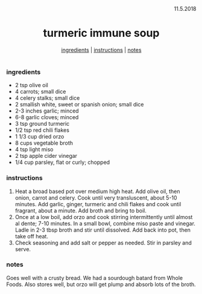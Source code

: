 <p align="right">11.5.2018</p>

<h1 align="center">turmeric immune soup</h1>

<div align="center">
  <a href="#ingredients">ingredients</a> | 
  <a href="#instructions">instructions</a> | 
  <a href="#notes">notes</a>
</div>
<br>

### ingredients
- 2 tsp olive oil
- 4 carrots; small dice
- 4 celery stalks; small dice
- 2 smallish white, sweet or spanish onion; small dice
- 2-3 inches garlic; minced
- 6-8 garlic cloves; minced
- 3 tsp ground turmeric 
- 1/2 tsp red chili flakes
- 1 1/3 cup dried orzo
- 8 cups vegetable broth
- 4 tsp light miso
- 2 tsp apple cider vinegar
- 1/4 cup parsley, flat or curly; chopped

### instructions
1. Heat a broad based pot over medium high heat.  Add olive oil, then onion, carrot and celery.  Cook until very transluscent, 
about 5-10 minutes. Add garlic, ginger, turmeric and chili flakes and cook until fragrant, about a minute.  Add broth and bring to boil.
2. Once at a low boil, add orzo and cook stirring intermittently until almost al dente; 7-10 minutes.  In a small bowl, combine
miso paste and vinegar.  Ladle in 2-3 tbsp broth and stir until dissolved.  Add back into pot, then take off heat.  
3. Check seasoning and add salt or pepper as needed. Stir in parsley and serve.  

### notes
Goes well with a crusty bread.  We had a sourdough batard from Whole Foods.  Also stores well, but orzo will get plump and absorb 
lots of the broth.
